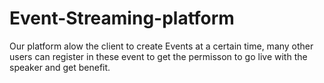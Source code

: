 # Event-Streaming-platform
Our platform alow the client to create Events at a certain time, many other users can register in these event to get the permisson to go live with the speaker and get benefit.
